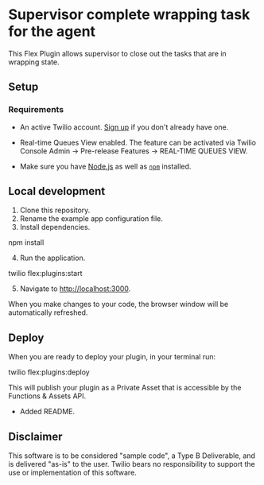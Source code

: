 # Supervisor complete wrapping task for the agent

This Flex Plugin allows supervisor to close out the tasks that are in wrapping state. 


## Setup

### Requirements

- An active Twilio account. [Sign up](https://www.twilio.com/try-twilio) if you don't already have one.

- Real-time Queues View enabled. The feature can be activated via Twilio Console Admin -> Pre-release Features -> REAL-TIME QUEUES VIEW.

- Make sure you have [Node.js](https://nodejs.org) as well as [`npm`](https://npmjs.com) installed.


## Local development

1. Clone this repository.
2. Rename the example app configuration file.
3. Install dependencies.

npm install


4. Run the application.

twilio flex:plugins:start 


5. Navigate to [http://localhost:3000](http://localhost:3000).

When you make changes to your code, the browser window will be automatically refreshed.


## Deploy

When you are ready to deploy your plugin, in your terminal run:

twilio flex:plugins:deploy

This will publish your plugin as a Private Asset that is accessible by the Functions & Assets API.



- Added README.


## Disclaimer
This software is to be considered "sample code", a Type B Deliverable, and is delivered "as-is" to the user. Twilio bears no responsibility to support the use or implementation of this software.
